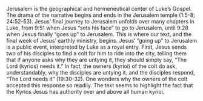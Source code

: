 Jerusalem is the geographical and hermeneutical center of Luke’s Gospel.
The drama of the narrative begins and ends in the Jerusalem temple (1:5-8; 24:52-53). Jesus’ final journey to Jerusalem unfolds over many chapters in Luke, from 9:51 when Jesus “sets his face” to go to Jerusalem, until 9:28 when Jesus finally “goes up” to Jerusalem. This is where our text, and the final week of Jesus’ earthly ministry, begins.
Jesus’ “going up” to Jerusalem is a public event, interpreted by Luke as a royal entry. First, Jesus sends two of his disciples to find a colt for him to ride into the city, telling them that if anyone asks why they are untying it, they should simply say, “The Lord (kyrios) needs it.” In fact, the owners (kyrioi) of the colt do ask, understandably, why the disciples are untying it, and the disciples respond, “The Lord needs it” (19:30-32). One wonders why the owners of the colt accepted this response so readily. The text seems to highlight the fact that the Kyrios Jesus has authority over and above all human kyrioi.
